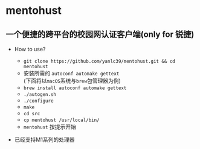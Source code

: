 # mentohust

## 一个便捷的跨平台的校园网认证客户端(only for 锐捷)

- How to use?
  - ```git clone https://github.com/yanlc39/mentohust.git && cd mentohust```
  - 安装所需的 `autoconf automake gettext`<br>(下面将以`macOS`系统与`brew`包管理器为例)
  - `brew install autoconf automake gettext`
  - `./autogen.sh`
  - `./configure`
  - `make`
  - `cd src`
  - `cp mentohust /usr/local/bin/`
  - `mentohust` 按提示开始

- 已经支持M1系列的处理器